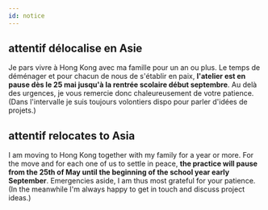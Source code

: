 ```yaml
---
id: notice
---
```


## attentif délocalise en Asie

Je pars vivre à Hong Kong avec ma famille pour un an ou plus. Le temps de déménager et pour chacun de nous de s'établir en paix, **l'atelier est en pause dès le 25 mai jusqu'à la rentrée scolaire début septembre**. Au delà des urgences, je vous remercie donc chaleureusement de votre patience. (Dans l'intervalle je suis toujours volontiers dispo pour parler d'idées de projets.)


## attentif relocates to Asia</h2>

I am moving to Hong Kong together with my family for a year or more. For the move and for each one of us to settle in peace, **the practice will pause from the 25th of May until the beginning of the school year early September**. Emergencies aside, I am thus most grateful for your patience. (In the meanwhile I'm always happy to get in touch and discuss project ideas.)
